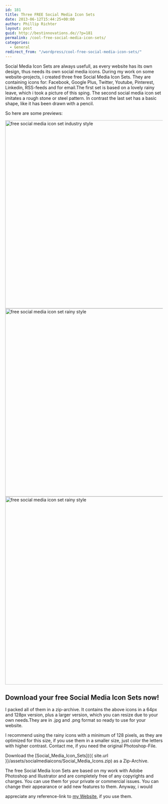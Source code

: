 ```yaml
---
id: 181
title: Three FREE Social Media Icon Sets
date: 2013-06-12T15:44:25+00:00
author: Phillip Richter
layout: post
guid: http://bestinnovations.de//?p=181
permalink: /cool-free-social-media-icon-sets/
categories:
  - General
redirect_from: "/wordpress/cool-free-social-media-icon-sets/"
---
```

Social Media Icon Sets are always usefull, as every website has its own design, thus needs its own social media icons. During my work on some website-projects, i created three free Social Media Icon Sets. They are containing icons for: Facebook, Google Plus, Twitter, Youtube, Pinterest, Linkedin, RSS-feeds and for email.The first set is based on a lovely rainy leave, which i took a picture of this sping. The second social media icon set imitates a rough stone or steel pattern. In contrast the last set has a basic shape, like it has been drawn with a pencil.

So here are some previews:

<img class="wp-image-183" title="free social media icon set industry style" alt="free social media icon set industry style" src="{{ site.url }}/assets/socialmediaicons/Social_Media_Icons_industry.png" width="900" height="600" />

<img class="wp-image-182" title="free social media icon set rainy style" alt="free social media icon set rainy style" src="{{ site.url }}/assets/socialmediaicons/Social_Media_Icons_Gezeichnet.png" width="900" height="600"  />

<img class="wp-image-184" title="free social media icon set rainy style" alt="free social media icon set rainy style" src="{{ site.url }}/assets/socialmediaicons/Social_Media_Icons_rainy_leave.png" width="900" height="600"  />


## Download your free Social Media Icon Sets now!

I packed all of them in a zip-archive. It contains the above icons in a 64px and 128px version, plus a larger version, which you can resize due to your own needs.They are in .jpg and .png format so ready to use for your website.

I recommend using the rainy icons with a minimum of 128 pixels, as they are optimized for this size, if you use them in a smaller size, just color the letters with higher contrast. Contact me, if you need the original Photoshop-File.

Download the [Social\_Media\_Icon_Sets]({{ site.url }}/assets/socialmediaicons/Social_Media_Icons.zip) as a Zip-Archive.

<!--[if gte mso 9]><xml>
<o:OfficeDocumentSettings>
<o:AllowPNG/>
</o:OfficeDocumentSettings>
</xml><![endif]-->The free Social Media Icon Sets are based on my work with Adobe Photoshop and Illustrator and are completely free of any copyrights and charges. You can use them for your private or commercial issues. You can change their appearance or add new features to them. Anyway, i would 

<span id="taw" style="margin-right: 0;"><span class="spell">appreciate</span></span> any reference-link to [my Website](http://www.webstudio-richter.de), if you use them.
